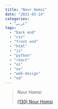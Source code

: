 ```yaml
---
title: "Nour Homsi"
date: "2021-03-14"
categories:
  - "عربي"
tags:
  - "back end"
  - "css"
  - "front end"
  - "html"
  - "js"
  - "python"
  - "react"
  - "ui"
  - "ux"
  - "web-design"
  - "xd"
---
```


> Nour Homsi
>
> [(130) Nour Homsi ](https://www.youtube.com/c/NourHomsi/playlists)
